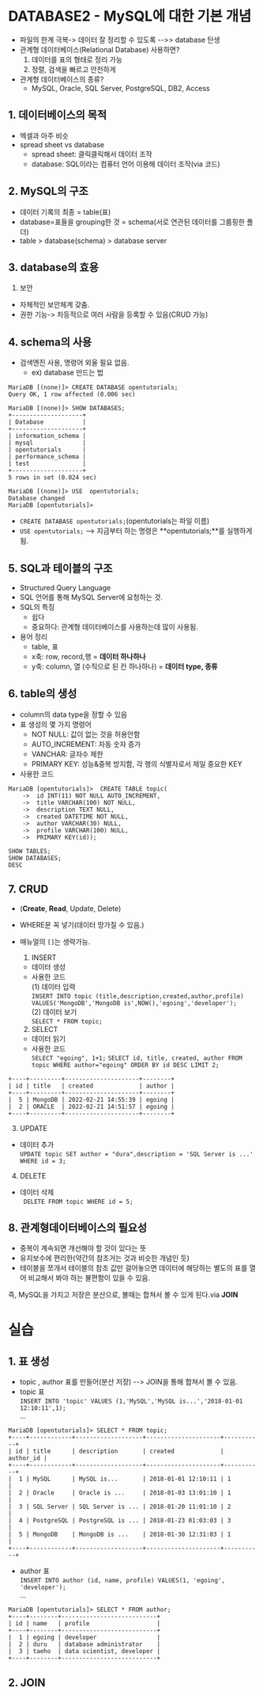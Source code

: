 # DATABASE2 - MySQL에 대한 기본 개념

+ 파일의 한계 극복-> 데이터 잘 정리할 수 있도록 -->> database 탄생
+ 관계형 데이터베이스(Relational Database) 사용하면?
  1) 데이터를 표의 형태로 정리 가능
  2) 정렬, 검색을 빠르고 안전하게
+ 관계형 데이터베이스의 종류?
  - MySQL, Oracle, SQL Server, PostgreSQL, DB2, Access
 
## 1. 데이터베이스의 목적
+ 엑셀과 아주 비슷
+ spread sheet vs database
  - spread sheet: 클릭클릭해서 데이터 조작
  - database: SQL이라는 컴퓨터 언어 이용해 데이터 조작(via 코드)
 
## 2. MySQL의 구조
+ 데이터 기록의 최종 = table(표)
+ database=표들을 grouping한 것 = schema(서로 연관된 데이터를 그룹핑한 폴더)
+ table > database(schema) > database server

## 3. database의 효용
1) 보안
  - 자체적인 보안체계 갖춤.
  - 권한 기능-> 차등적으로 여러 사람을 등록할 수 있음(CRUD 가능)

## 4. schema의 사용
+ 검색엔진 사용, 명령어 외울 필요 없음.
  - ex) database 만드는 법 <br>
```
MariaDB [(none)]> CREATE DATABASE opentutorials;
Query OK, 1 row affected (0.006 sec)

MariaDB [(none)]> SHOW DATABASES;
+--------------------+
| Database           |
+--------------------+
| information_schema |
| mysql              |
| opentutorials      |
| performance_schema |
| test               |
+--------------------+
5 rows in set (0.024 sec)

MariaDB [(none)]> USE  opentutorials;
Database changed
MariaDB [opentutorials]>
```
+ `CREATE DATABASE opentutorials;`(opentutorials는 파일 이름) <BR>
+ `USE opentutorials;` --> 지금부터 하는 명령은 **opentutorials;**를 실행하게 됨.

## 5. SQL과 테이블의 구조
+ Structured Query Language
+ SQL 언어를 통해 MySQL Server에 요청하는 것.
+ SQL의 특징
  - 쉽다
  - 중요하다: 관계형 데이터베이스를 사용하는데 많이 사용됨.
+ 용어 정리
  - table, 표
  - x축: row, record,행 = **데이터 하나하나**
  - y축: column, 열 (수직으로 된 칸 하나하나) = **데이터 type, 종류**

## 6. table의 생성
+ column의 data type을 정할 수 있음
+ 표 생성의 몇 가지 명령어
  - NOT NULL: 값이 없는 것을 허용안함
  - AUTO_INCREMENT: 자동 숫자 증가
  - VANCHAR: 글자수 제한
  - PRIMARY KEY: 성능&중복 방지함, 각 행의 식별자로서 제일 중요한 KEY
+ 사용한 코드
```
MariaDB [opentutorials]>  CREATE TABLE topic(
    ->  id INT(11) NOT NULL AUTO_INCREMENT,
    ->  title VARCHAR(100) NOT NULL,
    ->  description TEXT NULL,
    ->  created DATETIME NOT NULL,
    ->  author VARCHAR(30) NULL,
    ->  profile VARCHAR(100) NULL,
    ->  PRIMARY KEY(id));
```
`SHOW TABLES;`<br>
`SHOW DATABASES;`<br> 
`DESC` 
  
## 7. CRUD
+ (**Create**, **Read**, Update, Delete)
+ WHERE문 꼭 넣기(데이터 망가질 수 있음.)
+ 매뉴얼의 `[]`는 생략가능. <br>
  
  1) INSERT
  + 데이터 생성
  + 사용한 코드 <br>
    (1) 데이터 입력 <br>
  `INSERT INTO topic (title,description,created,author,profile) VALUES('MongoDB','MongoDB is',NOW(),'egoing','developer');` <br>
    (2) 데이터 보기 <br>
  `SELECT * FROM topic;` <br>

  2) SELECT
  + 데이터 읽기
  + 사용한 코드 <br>
  `SELECT "egoing", 1+1;`
  `SELECT id, title, created, author FROM topic WHERE author="egoing" ORDER BY id DESC LIMIT 2;`
```
+----+---------+---------------------+--------+
| id | title   | created             | author |
+----+---------+---------------------+--------+
|  5 | MongoDB | 2022-02-21 14:55:39 | egoing |
|  2 | ORACLE  | 2022-02-21 14:51:57 | egoing |
+----+---------+---------------------+--------+
```

  3) UPDATE  
  + 데이터 추가 <br>
   `UPDATE topic SET author = "dura",description = 'SQL Server is ...'  WHERE id = 3;` 

  4) DELETE
  + 데이터 삭제 <br>
  ` DELETE FROM topic WHERE id = 5;`

## 8. 관계형데이터베이스의 필요성
+ 중복이 계속되면 개선해야 할 것이 있다는 뜻 
+ 유지보수에 편리한(약간의 참조거는 것과 비슷한 개념인 듯)
+ 테이블을 쪼개서 테이블의 참조 값만 걸어놓으면 데이터에 해당하는 별도의 표를 열어 비교해서 봐야 하는 불편함이 있을 수 있음. 

즉, MySQL을 가지고 저장은 분산으로, 볼때는 합쳐서 볼 수 있게 된다.via **JOIN**
  
# 실습
## 1. 표 생성
+ topic , author 표를 만들어(분산 저장) --> JOIN을 통해 합쳐서 볼 수 있음. 
+ topic 표 <br>
  `INSERT INTO 'topic' VALUES (1,'MySQL','MySQL is...','2018-01-01 12:10:11',1);` <br>
  ... <br>
```
MariaDB [opentutorials]> SELECT * FROM topic;
+----+------------+-------------------+---------------------+-----------+
| id | title      | description       | created             | author_id |
+----+------------+-------------------+---------------------+-----------+
|  1 | MySQL      | MySQL is...       | 2018-01-01 12:10:11 | 1         |
|  2 | Oracle     | Oracle is ...     | 2018-01-03 13:01:10 | 1         |
|  3 | SQL Server | SQL Server is ... | 2018-01-20 11:01:10 | 2         |
|  4 | PostgreSQL | PostgreSQL is ... | 2018-01-23 01:03:03 | 3         |
|  5 | MongoDB    | MongoDB is ...    | 2018-01-30 12:31:03 | 1         |
+----+------------+-------------------+---------------------+-----------+
```

+ author 표 <br>
`INSERT INTO author (id, name, profile) VALUES(1, 'egoing', 'developer');` <br>
... <br>
```
MariaDB [opentutorials]> SELECT * FROM author;
+----+--------+---------------------------+
| id | name   | profile                   |
+----+--------+---------------------------+
|  1 | egoing | developer                 |
|  2 | duru   | database administrator    |
|  3 | taeho  | data scientist, developer |
+----+--------+---------------------------+
```
  
## 2. JOIN
